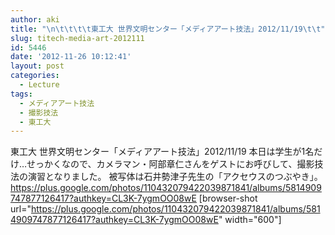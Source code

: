 ```yaml
---
author: aki
title: "\n\t\t\t\t東工大 世界文明センター「メディアアート技法」2012/11/19\t\t"
slug: titech-media-art-2012111
id: 5446
date: '2012-11-26 10:12:41'
layout: post
categories:
  - Lecture
tags:
  - メディアアート技法
  - 撮影技法
  - 東工大
---
```


東工大 世界文明センター「メディアアート技法」2012/11/19 本日は学生が1名だけ…せっかくなので、カメラマン・阿部章仁さんをゲストにお呼びして、撮影技法の演習となりました。 被写体は石井勢津子先生の「アクセウスのつぶやき」。 https://plus.google.com/photos/110432079422039871841/albums/5814909747877126417?authkey=CL3K-7ygmOO08wE [browser-shot url="https://plus.google.com/photos/110432079422039871841/albums/5814909747877126417?authkey=CL3K-7ygmOO08wE" width="600"]
